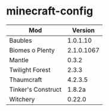 # minecraft-config

<table>
<thead>
  <tr>
    <th>Mod</th>
    <th>Version</th>
  </tr>
</thead>
<tbody>
  <tr>
    <td>Baubles</td><td>1.0.1.10</td>
  </tr>
  <tr>
    <td>Biomes o Plenty</td><td>2.1.0.1067</td>
  </tr>
  <tr>
    <td>Mantle</td><td>0.3.2</td>
  </tr>
  <tr>
    <td>Twilight Forest</td><td>2.3.3</td>
  </tr>
  <tr>
    <td>Thaumcraft</td><td>4.2.3.5</td>
  </tr>
  <tr>
    <td>Tinker's Construct</td><td>1.8.2a</td>
  </tr>
  <tr>
    <td>Witchery</td><td>0.22.0</td>
  </tr>
</tbody>
</table>

